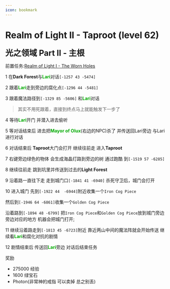 ```yaml
---
icon: bookmark
---
```



# Realm of Light II - Taproot (level 62)

<span style="font-size: 25px;">**光之领域 Part II - 主根**</span>  

前置任务:[Realm of Light I -  The Worn Holes](/WynncraftCNguide/quests/lvl51-60/level%2054%20-%20Realm%20of%20Light%20I%20-%20The%20Worm%20Holes.html)

1 在**Dark Forest**与<font color=00AA00>**Lari**</font>对话`[-1257 43 -5474]`

2 跟着<font color=00AA00>**Lari**</font>走到旁边的腐化点`[-1296 44 -5481]`

3 跟着魔法路径到`[-1329 85 -5606]` 和<font color=00AA00>**Lari**</font>对话
>其实不用死跟着，直接到终点马上就能触发下一步了

4 等待<font color=00AA00>**Lari**</font>开门 并潜入进去偷听

5 等对话结束后 进去把<font color=00AA00>**Mayor of Olux**</font>(右边的NPC)杀了 并传送回Lari旁边 与Lari进行对话 

6 对话结束后 **Taproot**大门会打开 继续往前走 进入**Taproot**

7 右键旁边绿色的物体 会生成海晶灯路到旁边的树 通过跑酷 到`[-1519 57 -6285]`

8 继续往前走 跳到坑里并传送到过去的**Light Forest**

9 沿着路一直往下走 走到城门口`[-1841 41 -6940]` 杀死守卫后，城门会打开

10 进入城门 先到`[-1922 44  -6944]`附近收集一个`Iron Cog Piece`

然后到`[-1946 64 -6861]`收集一个`Golden Cog Piece`

沿着路到`[-1894 48 -6799]` 把`Iron Cog Piece`和`Golden Cog Piece`放到城门旁边旁边对应的地方 机器会把城门打开;

11 继续沿着路走到`[-1813 45 -6723]`附近 靠近两山中间的魔法阵就会开始传送 继续看<font color=00AA00>**Lari**</font>和腐化对抗的剧情

12 剧情结束后 传送回<font color=00AA00>**Lari**</font>旁边 对话后结束任务

奖励
+ 275000 经验
+ 1600 绿宝石
+ Photon(非常神的戒指 可以卖掉 总之别丢)